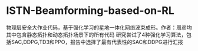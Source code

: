 # ISTN-Beamforming-based-on-RL
物理层安全大作业代码，基于强化学习的星地一体化网络波束成形。作者：周彦均
其中包含静态拓扑和动态拓扑场景下的所有代码
研究尝试了4种强化学习算法，包括SAC,DDPG,TD3和PPO，报告中选择了最有代表性的SAC和DDPG进行汇报
